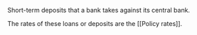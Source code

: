Short-term deposits that a bank takes against its central bank. 

The rates of these loans or deposits are the [[Policy rates]].
